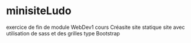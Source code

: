 # minisiteLudo
exercice de fin de module WebDev1 cours Créasite site statique
site avec utilisation de sass et des grilles type Bootstrap
